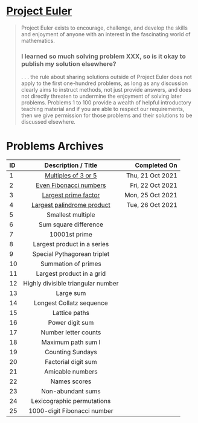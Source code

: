# [Project Euler](https://projecteuler.net/about/)
> Project Euler exists to encourage, challenge, and develop the skills and enjoyment of anyone with an interest in the fascinating world of mathematics.
> ### I learned so much solving problem XXX, so is it okay to publish my solution elsewhere?
>  . . . the rule about sharing solutions outside of Project Euler does not apply to the first one-hundred problems, as long as any discussion clearly aims to instruct methods, not just provide answers, and does not directly threaten to undermine the enjoyment of solving later problems. Problems 1 to 100 provide a wealth of helpful introductory teaching material and if you are able to respect our requirements, then we give permission for those problems and their solutions to be discussed elsewhere.

# Problems Archives
| ID              | Description / Title                                                                                 | Completed On     |
| :-------------- | :-------------------------------------------------------------------------------------------------: | ---------------: |
| 1               | [Multiples of 3 or 5](https://github.com/ZacHorton/Project-Euler/blob/master/Python/p001.py)        | Thu, 21 Oct 2021 |
| 2               | [Even Fibonacci numbers](https://github.com/ZacHorton/Project-Euler/blob/master/Python/p002.py)     | Fri, 22 Oct 2021 |
| 3               | [Largest prime factor](https://github.com/ZacHorton/Project-Euler/blob/master/Python/p003.py)       | Mon, 25 Oct 2021 |
| 4               | [Largest palindrome product](https://github.com/ZacHorton/Project-Euler/blob/master/Python/p004.py) | Tue, 26 Oct 2021 |
| 5               | Smallest multiple                                                                               |                  |
| 6               | Sum square difference                                                                           |                  |
| 7               | 10001st prime                                                                                   |                  |
| 8               | Largest product in a series                                                                     |                  |
| 9               | Special Pythagorean triplet                                                                     |                  |
| 10              | Summation of primes                                                                             |                  |
| 11              | Largest product in a grid                                                                       |                  |
| 12              | Highly divisible triangular number                                                              |                  |
| 13              | Large sum                                                                                       |                  |
| 14              | Longest Collatz sequence                                                                        |                  |
| 15              | Lattice paths                                                                                   |                  |
| 16              | Power digit sum                                                                                 |                  |
| 17              | Number letter counts                                                                            |                  |
| 18              | Maximum path sum I                                                                              |                  |
| 19              | Counting Sundays                                                                                |                  |
| 20              | Factorial digit sum                                                                             |                  |
| 21              | Amicable numbers                                                                                |                  |
| 22              | Names scores                                                                                    |                  |
| 23              | Non-abundant sums                                                                               |                  |
| 24              | Lexicographic permutations                                                                      |                  |
| 25              | 1000-digit Fibonacci number                                                                     |                  |
